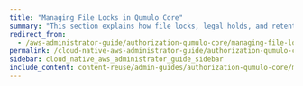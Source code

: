 ```yaml
---
title: "Managing File Locks in Qumulo Core"
summary: "This section explains how file locks, legal holds, and retention periods work in Qumulo Core. For information about working with S3 Object Lock, see <a href='../s3-api/creating-managing-s3-buckets.html#enable-object-lock'>Enabling Object Lock for S3 Buckets</a>."
redirect_from:
  - /aws-administrator-guide/authorization-qumulo-core/managing-file-locks.html
permalink: /cloud-native-aws-administrator-guide/authorization-qumulo-core/managing-file-locks.html
sidebar: cloud_native_aws_administrator_guide_sidebar
include_content: content-reuse/admin-guides/authorization-qumulo-core/managing-file-locks.md
---
```

